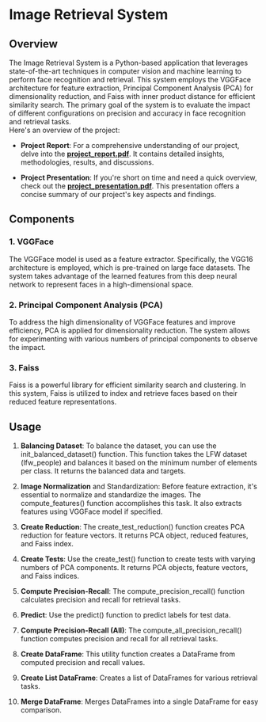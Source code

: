 # Image Retrieval System

## Overview

The Image Retrieval System is a Python-based application that leverages state-of-the-art techniques in computer vision and machine learning to perform face recognition and retrieval. 
This system employs the VGGFace architecture for feature extraction, Principal Component Analysis (PCA) for dimensionality reduction, and Faiss with inner product distance for efficient similarity search. 
The primary goal of the system is to evaluate the impact of different configurations on precision and accuracy in face recognition and retrieval tasks.<br>
Here's an overview of the project:

- **Project Report**: For a comprehensive understanding of our project, delve into the [**project_report.pdf**](https://github.com/villifCoder559/VGGFaceFeatures_PCA/blob/main/project_report.pdf). It contains detailed insights, methodologies, results, and discussions.

- **Project Presentation**: If you're short on time and need a quick overview, check out the [**project_presentation.pdf**](https://github.com/villifCoder559/VGGFaceFeatures_PCA/blob/main/project_presentation.pdf). This presentation offers a concise summary of our project's key aspects and findings.



## Components

### 1. VGGFace

The VGGFace model is used as a feature extractor. Specifically, the VGG16 architecture is employed, which is pre-trained on large face datasets. 
The system takes advantage of the learned features from this deep neural network to represent faces in a high-dimensional space.

### 2. Principal Component Analysis (PCA)

To address the high dimensionality of VGGFace features and improve efficiency, PCA is applied for dimensionality reduction. 
The system allows for experimenting with various numbers of principal components to observe the impact.

### 3. Faiss
Faiss is a powerful library for efficient similarity search and clustering. In this system, Faiss is utilized to index and retrieve faces based on their reduced feature representations. 

## Usage
1. **Balancing Dataset**: To balance the dataset, you can use the init_balanced_dataset() function. This function takes the LFW dataset (lfw_people) and balances it based on the minimum number of elements per class. It returns the balanced data and targets.

2. **Image Normalization** and Standardization: Before feature extraction, it's essential to normalize and standardize the images. The compute_features() function accomplishes this task. It also extracts features using VGGFace model if specified.

3. **Create Reduction**: The create_test_reduction() function creates PCA reduction for feature vectors. It returns PCA object, reduced features, and Faiss index.

4. **Create Tests**: Use the create_test() function to create tests with varying numbers of PCA components. It returns PCA objects, feature vectors, and Faiss indices.

5. **Compute Precision-Recall**: The compute_precision_recall() function calculates precision and recall for retrieval tasks.

6. **Predict**: Use the predict() function to predict labels for test data.

7. **Compute Precision-Recall (All)**: The compute_all_precision_recall() function computes precision and recall for all retrieval tasks.

8. **Create DataFrame**: This utility function creates a DataFrame from computed precision and recall values.

9. **Create List DataFrame**: Creates a list of DataFrames for various retrieval tasks.

10. **Merge DataFrame**: Merges DataFrames into a single DataFrame for easy comparison.
